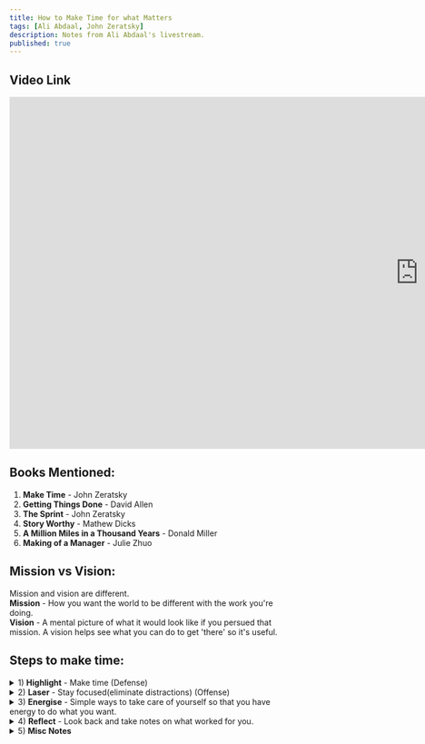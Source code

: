 ```yaml
---
title: How to Make Time for what Matters
tags: [Ali Abdaal, John Zeratsky]
description: Notes from Ali Abdaal's livestream.
published: true
---
```


## Video Link
<iframe width="1440" height="620" src="https://www.youtube.com/embed/dE5TrGWl4wE" frameborder="0" allow="accelerometer; autoplay; encrypted-media; gyroscope; picture-in-picture" allowfullscreen></iframe>

## Books Mentioned:
1) <strong>Make Time</strong> - John Zeratsky <br />
2) <strong>Getting Things Done</strong> - David Allen<br />
3) <strong>The Sprint</strong> - John Zeratsky <br />
4) <strong>Story Worthy</strong> - Mathew Dicks <br />
5) <strong>A Million Miles in a Thousand Years</strong> - Donald Miller <br />
5) <strong>Making of a Manager</strong> - Julie Zhuo <br />

## Mission vs Vision:
Mission and vision are different. <br />
<strong>Mission</strong> - How you want the world to be different with the work you're doing. <br />
<strong>Vision</strong> - A mental picture of what it would look like if you persued that mission. A vision helps see what you can do to get 'there' so it's useful. <br />

## Steps to make time: 
<details>
<summary>1) <strong>Highlight</strong> - Make time (Defense)</summary><br />
 
 <strong>How do you think about what your highlight should be vs what your to-do list should be? </strong><br />
 - Use your highlight to design/structure what the rest of the day looks like. <br />
 - Our experience of life is based on what we pay attention to. <br />
 - A highlight is essentially a focusing tool on top of what you're already commited to. <br /><br />
 
<strong>How do you think about goals? </strong><br />
 - Think of goals as directions not destinations. <br />
 - They're more like stepping stones to structure your day. <br />
 - When we focus too much on goals, we put ourselves in a situation where we can't win.<br /><br />

 <strong> Types of Goals</strong><br />
 - Numerical goals - <i>I wanna get x subscribers</i> <br />
 - Progress goals - <i>improving quality of videos</i><br />
 
 It's perhaps better to think of goals as progress as opposed to numerical.<br /><br />
 
 <strong>The 'Might-Do' List 😂</strong><br />
 
 It's essentially a list that doesn't have any commitments. It has some rules:<br />
 - Plaintext/ unprecious. <br />
 - No ranking or prioritising. <br />
 
 Similar to goals, a to-do list is like a guide to remind you what you need to. The actual task isn't done until you translate the to-do list to an action. <br /><br />
 
<strong>Differences between GTD and Make Time</strong><br />

Make Time is really a focusing system to figuire out what matters. It mainly provides tools to avoid distractions and build energy to your system. GTD however, is more of a system that you have to follow to enjoy its benefits. Make Time is not an organisational system. It's more of a tool. <br />
 
 - Don't get trapped in finding the perfect productivity system.<br /><br />

<strong>Becoming a Morning Person</strong><br />
 - When you wake up early with a task that you know you want to do, it provides a motivation to power yourself to wake up early. <br />
 - Staring at a screen immeditely before sleep can be super disruptive before you go to bed. If you wanna wake up early, first thing you have to do is sleep early. And to do this, you have to set a time to put away your devices so that you aren't distracted. <br /><br />
 
<strong>How do you start?</strong><br />
 - Break down big things to small things. <br />
 - Start in the middle. Pick the thing that feels like a good place to jump in. <br />
 - Dive in where you can dive in and spread out from there. <br /><br />
 
<strong>How to do tasks when they don't have a deadline?</strong><br />
 - Schedule days where you think you can do the task. <br />
 - Create deadlines for yourself. <br /><br />

<strong>What are the best ways to stay focused on tasks?</strong><br />
 - Create friction for social media. For example, use auto-generated passwords that you can't remember and save it in some document. Every time you're done with the social media app, logout. Whenever you're drawn in, you'll be stuck with the login page and so you will basically retire to your original task. <br /><br />
</details>

<details>
<summary>2) <strong>Laser</strong> - Stay focused(eliminate distractions) (Offense)</summary> <br />
 
<strong>Laser Music</strong><br />
 - Listen to music which doesn't interrupt your foreground. <br /><br />
 
</details>

<details>
<summary>3) <strong>Energise</strong> - Simple ways to take care of yourself so that you have energy to do what you want. </summary> <br />
 - Focus on small things every day to build habits - especially exercise. <br /><br />
</details>

<details>
 
<summary>4) <strong>Reflect</strong> - Look back and take notes on what worked for you. </summary> <br />
 - Write something 'story worthy' at the end of the day. This helps you force yourself to create a good story everyday. <br />
 - Maybe you should life as if you can create a story of yourself. Don't make it boring. <br /><br />
</details>

<details>
<summary>5) <strong>Misc Notes</strong></summary> <br />
- Works expands to fill the time that we allocate to it. <br />
- When you build and allocate a lot of time to one particular task, you can really get quality out of it. <br /> 
- Should you go for safer options or a more story-worthy life? <br />
- With creating stories, the benefits are more for you than bragging about yourself to others. <br />
- Getting stuff done isn't the same as doing the stuff. <br /><br />
</details>
